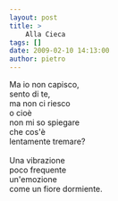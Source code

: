 ```yaml
---
layout: post
title: >
    Alla Cieca
tags: []
date: 2009-02-10 14:13:00
author: pietro
---
```

Ma io non capisco,<br/>sento di te,<br/>ma non ci riesco<br/>o cioè<br/>non mi so spiegare<br/>che cos'è<br/>lentamente tremare?<br/><br/>Una vibrazione<br/>poco frequente<br/>un'emozione<br/>come un fiore dormiente.
